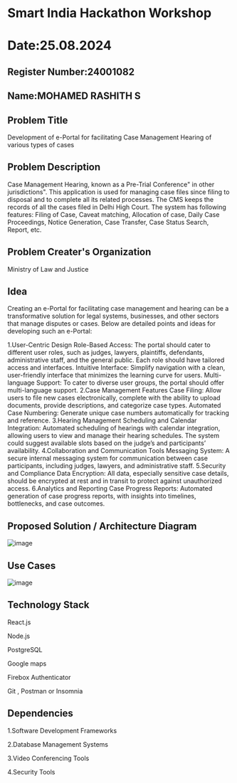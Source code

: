 # Smart India Hackathon Workshop
# Date:25.08.2024
## Register Number:24001082
## Name:MOHAMED RASHITH S
## Problem Title
Development of e-Portal for facilitating Case Management Hearing of various types of cases
## Problem Description
Case Management Hearing, known as a Pre-Trial Conference" in other jurisdictions". This application is used for managing case files since filing to disposal and to complete all its related processes. The CMS keeps the records of all the cases filed in Delhi High Court. The system has following features: Filing of Case, Caveat matching, Allocation of case, Daily Case Proceedings, Notice Generation, Case Transfer, Case Status Search, Report, etc.
## Problem Creater's Organization
Ministry of Law and Justice

## Idea
Creating an e-Portal for facilitating case management and hearing can be a transformative solution for legal systems, businesses, and other sectors that manage disputes or cases. Below are detailed points and ideas for developing such an e-Portal:

1.User-Centric Design Role-Based Access: The portal should cater to different user roles, such as judges, lawyers, plaintiffs, defendants, administrative staff, and the general public. Each role should have tailored access and interfaces. Intuitive Interface: Simplify navigation with a clean, user-friendly interface that minimizes the learning curve for users. Multi-language Support: To cater to diverse user groups, the portal should offer multi-language support.
2.Case Management Features Case Filing: Allow users to file new cases electronically, complete with the ability to upload documents, provide descriptions, and categorize case types. Automated Case Numbering: Generate unique case numbers automatically for tracking and reference.
3.Hearing Management Scheduling and Calendar Integration: Automated scheduling of hearings with calendar integration, allowing users to view and manage their hearing schedules. The system could suggest available slots based on the judge’s and participants’ availability.
4.Collaboration and Communication Tools Messaging System: A secure internal messaging system for communication between case participants, including judges, lawyers, and administrative staff.
5.Security and Compliance Data Encryption: All data, especially sensitive case details, should be encrypted at rest and in transit to protect against unauthorized access.
6.Analytics and Reporting Case Progress Reports: Automated generation of case progress reports, with insights into timelines, bottlenecks, and case outcomes.


## Proposed Solution / Architecture Diagram
![image](https://github.com/user-attachments/assets/57998baf-bbd9-4ae2-a307-7bf9829171de)


## Use Cases
![image](https://github.com/user-attachments/assets/7779e429-3f75-41ea-9e95-0e3b07496547)


## Technology Stack
React.js

Node.js

PostgreSQL

Google maps

Firebox Authenticator

Git , Postman or Insomnia

## Dependencies

1.Software Development Frameworks

2.Database Management Systems 

3.Video Conferencing Tools 

4.Security Tools

